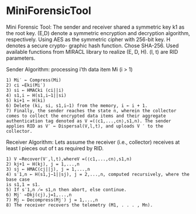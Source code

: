 # MiniForensicTool

Mini Forensic Tool: The sender and receiver shared a symmetric key k1 as the root key. (E,D) denote a symmetric encryption and decryption algorithm, respectively. Using AES as the symmetric cipher with 256-bit key. H denotes a secure crypto- graphic hash function. Chose SHA-256. Used available functions from MIRACL library to realize (E, D, H). (l, t) are RID parameters.



Sender Algorithm: processing i’th data item Mi (i > 1)

	1) Mi′ ← Compress(Mi) 
	2) ci ←Eki(Mi′)
	3) si ← HMACki (ci||i) 
	4) s1,i ← H(s1,i−1||si)
	5) ki+1 ← H(ki)
	6) Delete (ki, si, s1,i−1) from the memory, i ← i + 1.
	7) Finally, the sender reaches the state n, wherein the collector comes to collect the encrypted data items and their aggregate authentication tag denoted as V =(⟨c1,...,cn⟩,s1,n). The sender applies RID as V′ ← Dispersal(V,l,t), and uploads V ′ to the collector.



Receiver Algorithm: Lets assume the receiver (i.e., collector) receives at least l pieces out of t as required by RID.

	1) V ←Recover(V′,l,t),whereV =(⟨c1,...,cn⟩,s1,n)
	2) kj+1 ← H(kj), j = 1,...,n
	3) sj ← HMAC(cj||j), j = 1,...,n
	4) s′1,n ← H(s1,j−1||sj), j = 2,...,n, computed recursively, where the base case
	is s1,1 = s1.
	5) If s′1,n ̸= s1,n then abort, else continue.
	6) Mj′ ←Dkj(cj),j=1,...,n
	7) Mj ← Decompress(Mj′) j = 1,...,n
	8) The receiver recovers the telemetry (M1, . . . , Mn).